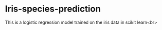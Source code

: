 # Iris-species-prediction
This is a logistic regression model trained on the iris data in scikit learn&lt;br>
